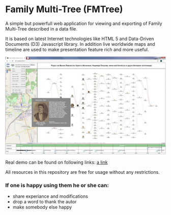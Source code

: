 # Family Multi-Tree (FMTree)
A simple but powerfull web application for viewing and exporting of Family Multi-Tree described in a data file.

It is based on latest Internet technologies like HTML 5 and Data-Driven Documents (D3) Javascript library. In addition live worldwide maps and timeline are used to make presentation feature rich and more useful.

![Alt text](images/FMTreePublicAppl.jpg?raw=true "FMTree application snapshot")

Real demo can be found on following links:
[a link](https://www.radevs.net/chradev/fmtree/index.html?data=FMTreePublicData.json)

All resources in this repository are free for usage without any restrictions.

### If one is happy using them he or she can:
- share experiance and modifications
- drop a word to thank the autor
- make somebody else happy

